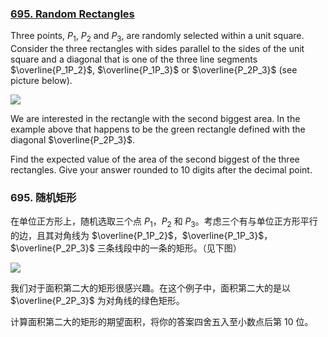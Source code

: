 ### [695. Random Rectangles](https://projecteuler.net/problem=695)

Three points, $P_1$, $P_2$ and $P_3$, are randomly selected within a unit square. Consider the three rectangles with sides parallel to the sides of the unit square and a diagonal that is one of the three line segments $\overline{P_1P_2}$, $\overline{P_1P_3}$ or $\overline{P_2P_3}$ (see picture below).

![](https://projecteuler.net/project/images/p695_randrect.png)

We are interested in the rectangle with the second biggest area. In the example above that happens to be the green rectangle defined with the diagonal $\overline{P_2P_3}$.

Find the expected value of the area of the second biggest of the three rectangles. Give your answer rounded to 10 digits after the decimal point.

### 695. 随机矩形

在单位正方形上，随机选取三个点 $P_1$，$P_2$ 和 $P_3$。考虑三个有与单位正方形平行的边，且其对角线为 $\overline{P_1P_2}$，$\overline{P_1P_3}$，$\overline{P_2P_3}$ 三条线段中的一条的矩形。（见下图）

![](https://projecteuler.net/project/images/p695_randrect.png)

我们对于面积第二大的矩形很感兴趣。在这个例子中，面积第二大的是以 $\overline{P_2P_3}$ 为对角线的绿色矩形。

计算面积第二大的矩形的期望面积，将你的答案四舍五入至小数点后第 10 位。
